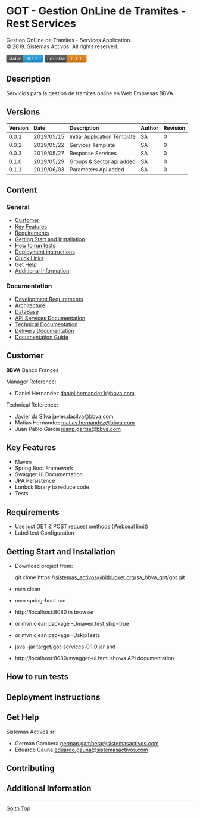 # GOT - Gestion OnLine de Tramites - Rest Services
Gestion OnLine de Tramites - Services Application.  
© 2019. Sistemas Activos. All rights reserved.

[![Latest Stable Version](docs/images/stable-version.png)](#)  [![Latest Unstable Version](docs/images/unstable-version.png)](#)

## Description
Servicios para la gestion de tramites online en Web Empresas BBVA.

## Versions
| Version  |    Date    | Description                    |  Author     |   Revision   |
|----------|:-----------|:-------------------------------|:------------|--------------|
| 0.0.1    | 2019/05/15 | Initial Application Template   |    SA       |      0       |
| 0.0.2    | 2019/05/22 | Services Template              |    SA       |      0       |
| 0.0.3    | 2019/05/27 | Response Services              |    SA       |      0       |
| 0.1.0    | 2019/05/29 | Groups & Sector api added      |    SA       |      0       |
| 0.1.1    | 2019/06/03 | Parameters Api added           |    SA       |      0       |

## Content

### General
* [Customer](#markdown-header-customer)
* [Key Features](#markdown-header-key-features)
* [Requirements](#markdown-header-requirements)
* [Getting Start and Installation](#markdown-header-getting-start-and-installation)
* [How to run tests](#markdown-header-how-to-run-tests)
* [Deployment instructions](#markdown-header-deployment-instructions)
* [Quick Links](#markdown-header-quick-links)
* [Get Help](#markdown-header-get-help)
* [Additional Information](#markdown-header-additional-information)

### Documentation
* [Development Requirements](docs/markdown/requirements.md)
* [Architecture](docs/markdown/architecture.md)
* [DataBase](docs/markdown/database.md)
* [API Services Documentation](docs/markdown/api.md)
* [Technical Documentation](docs/markdown/technical.md)
* [Delivery Documentation](docs/markdown/delivery.md)
* [Documentation Guide](docs/markdown/documentation-guide.md)

## Customer
**BBVA** Banco Frances   

Manager Reference: 
* Daniel Hernandez      daniel.hernandez1@bbva.com

Technical Reference: 
* Javier da Silva       javier.dasilva@bbva.com       
* Matias Hernandez      matias.hernandez@bbva.com
* Juan Pablo Garcia     juanp.garcia@bbva.com

## Key Features

* Maven
* Spring Boot Framework
* Swagger UI Documentation
* JPA Persistence
* Lonbok library to reduce code
* Tests

## Requirements

* Use just GET & POST request methods (Webseal limit)
* Label text Configuration

## Getting Start and Installation

* Download project from:
    
    git clone https://sistemas_activos@bitbucket.org/sa_bbva_got/got.git

* mvn clean
* mvn spring-boot:run
* http://localhost:8080 in browser
* or mvn clean package -Dmaven.test.skip=true
* or mvn clean package -DskipTests
* java -jar target/got-services-0.1.0.jar  and
* http://localhost:8080/swagger-ui.html shows API documentation


## How to run tests

## Deployment instructions

## Get Help

Sistemas Activos srl

* German Gambera  german.gambera@sistemasactivos.com
* Eduardo Gauna   eduardo.gauna@sistemasactivos.com

## Contributing

## Additional Information

---
[Go to Top](#markdown-header-got-gestion-online-de-tramites-rest-services)  